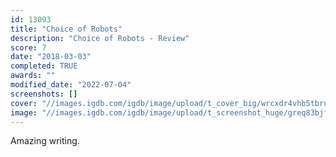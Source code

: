 ```yaml
---
id: 13093
title: "Choice of Robots"
description: "Choice of Robots - Review"
score: 7
date: "2018-03-03"
completed: TRUE
awards: ""
modified_date: "2022-07-04"
screenshots: []
cover: "//images.igdb.com/igdb/image/upload/t_cover_big/wrcxdr4vhb5tbru4hax7.jpg"
image: "//images.igdb.com/igdb/image/upload/t_screenshot_huge/greq83bjf6tqmejyci1k.jpg"
---
```

Amazing writing.